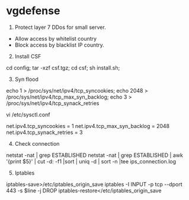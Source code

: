 # vgdefense
1. Protect layer 7 DDos for small server.
- Allow access by whitelist country
- Block access by blacklist IP country.

2. Install CSF

  cd config;
  tar -xzf csf.tgz;
  cd csf;
  sh install.sh;


3. Syn flood

  echo 1 > /proc/sys/net/ipv4/tcp_syncookies;
  echo 2048 > /proc/sys/net/ipv4/tcp_max_syn_backlog;
  echo 3 > /proc/sys/net/ipv4/tcp_synack_retries

  vi /etc/sysctl.conf

net.ipv4.tcp_syncookies = 1
net.ipv4.tcp_max_syn_backlog = 2048
net.ipv4.tcp_synack_retries = 3

4. Check connection

  netstat -nat | grep ESTABLISHED
  netstat -nat | grep ESTABLISHED | awk '{print $5}' | cut -d: -f1 |sort | uniq -d | sort -n |tee ips_connection.log

5. Iptables

  iptables-save>/etc/iptables_origin_save
  iptables -I INPUT -p tcp --dport 443 -s $line -j DROP
  iptables-restore</etc/iptables_origin_save


